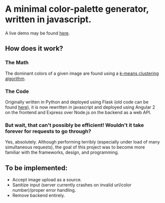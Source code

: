 # A minimal color-palette generator, written in javascript.

A live demo may be found [here](http://104.236.97.183/).

## How does it work?

### The Math

The dominant colors of a given image are found using a [k-means clustering algorithm](https://en.wikipedia.org/wiki/K-means_clustering).

### The Code

Originally written in Python and deployed using Flask (old code can be found [here](https://github.com/justinmao/palette/tree/master/flask)), it is now rewritten in javascript and deployed using Angular 2 on the frontend and Express over Node.js on the backend as a web API.

### But wait, that can't possibly be efficient! Wouldn't it take forever for requests to go through?

Yes, absolutely. Although performing terribly (especially under load of many simultaneous requests), the goal of this project was to become more familiar with the frameworks, design, and programming.

## To be implemented:

* Accept image upload as a source.
* Sanitize input (server currently crashes on invalid url/color number)/proper error handling.
* Remove backend entirely.

